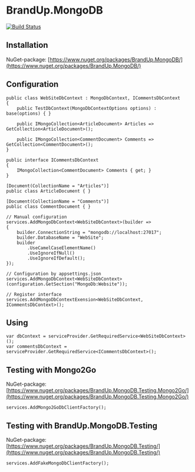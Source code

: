 # BrandUp.MongoDB

[![Build Status](https://dev.azure.com/brandup/BrandUp%20Core/_apis/build/status/BrandUp.Worker?branchName=master)](https://dev.azure.com/brandup/BrandUp%20Core/_build/latest?definitionId=14&branchName=master)

## Installation

NuGet-package: [https://www.nuget.org/packages/BrandUp.MongoDB/](https://www.nuget.org/packages/BrandUp.MongoDB/)

## Configuration

```
public class WebSiteDbContext : MongoDbContext, ICommentsDbContext
{
	public TestDbContext(MongoDbContextOptions options) : base(options) { }

	public IMongoCollection<ArticleDocument> Articles => GetCollection<ArticleDocument>();
	
	public IMongoCollection<CommentDocument> Comments => GetCollection<CommentDocument>();
}

public interface ICommentsDbContext
{
	IMongoCollection<CommentDocument> Comments { get; }
}

[Document(CollectionName = "Articles")]
public class ArticleDocument { }

[Document(CollectionName = "Comments")]
public class CommentDocument { }

// Manual configuration
services.AddMongoDbContext<WebSiteDbContext>(builder =>
{
	builder.ConnectionString = "mongodb://localhost:27017";
	builder.DatabaseName = "WebSite";
	builder
		.UseCamelCaseElementName()
		.UseIgnoreIfNull()
		.UseIgnoreIfDefault();
});

// Configuration by appsettings.json
services.AddMongoDbContext<WebSiteDbContext>(configuration.GetSection("MongoDb:Website"));

// Register interface
services.AddMongoDbContextExension<WebSiteDbContext, ICommentsDbContext>();
```

## Using

```
var dbContext = serviceProvider.GetRequiredService<WebSiteDbContext>();
var commentsDbContext = serviceProvider.GetRequiredService<ICommentsDbContext>();
```

## Testing with Mongo2Go

NuGet-package: [https://www.nuget.org/packages/BrandUp.MongoDB.Testing.Mongo2Go/](https://www.nuget.org/packages/BrandUp.MongoDB.Testing.Mongo2Go/)

```
services.AddMongo2GoDbClientFactory();
```

## Testing with BrandUp.MongoDB.Testing

NuGet-package: [https://www.nuget.org/packages/BrandUp.MongoDB.Testing/](https://www.nuget.org/packages/BrandUp.MongoDB.Testing/)

```
services.AddFakeMongoDbClientFactory();
```
